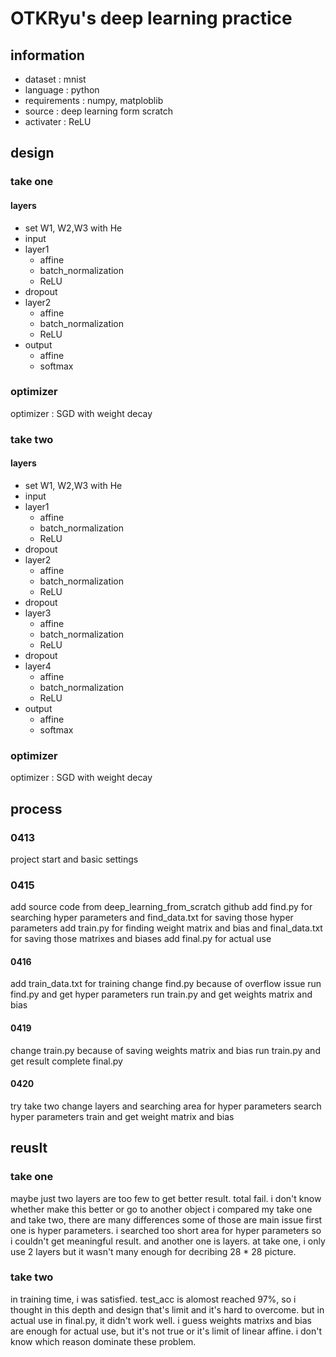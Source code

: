# OTKRyu's deep learning practice
## information
- dataset : mnist
- language : python
- requirements : numpy, matploblib
- source : deep learning form scratch
- activater : ReLU
## design
### take one
#### layers
- set W1, W2,W3 with He
- input
- layer1
  - affine
  - batch_normalization
  - ReLU
- dropout
- layer2
  - affine
  - batch_normalization
  - ReLU
- output
  - affine
  - softmax
### optimizer
optimizer : SGD with weight decay
### take two
#### layers
- set W1, W2,W3 with He
- input
- layer1
  - affine
  - batch_normalization
  - ReLU
- dropout
- layer2
  - affine
  - batch_normalization
  - ReLU
- dropout
- layer3
  - affine
  - batch_normalization
  - ReLU
- dropout
- layer4
  - affine
  - batch_normalization
  - ReLU
- output
  - affine
  - softmax
### optimizer
optimizer : SGD with weight decay
## process
### 0413
project start and basic settings

### 0415

add source code from deep_learning_from_scratch github
add find.py for searching hyper parameters and find_data.txt for saving those hyper parameters
add train.py for finding weight matrix and bias and final_data.txt for saving those matrixes and biases
add final.py for actual use

#### 0416

add train_data.txt for training
change find.py because of overflow issue
run find.py and get hyper parameters
run train.py and get weights matrix and bias

#### 0419
change train.py because of saving weights matrix and bias
run train.py and get result
complete final.py
#### 0420
try take two
change layers and searching area for hyper parameters
search hyper parameters
train and get weight matrix and bias

## reuslt
### take one
maybe just two layers are too few to get better result.
total fail. i don't know whether make this better or go to another object
i compared my take one and take two, there are many differences
some of those are main issue
first one is hyper parameters. i searched too short area for hyper parameters so i couldn't get meaningful result.
and another one is layers. at take one, i only use 2 layers but it wasn't many enough for decribing 28 * 28 picture.
### take two
in training time, i was satisfied.
test_acc is alomost reached 97%, so i thought in this depth and design that's limit and it's hard to overcome.
but in actual use in final.py, it didn't work well.
i guess weights matrixs and bias are enough for actual use, but it's not true or it's limit of linear affine.
i don't know which reason dominate these problem.